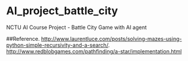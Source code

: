 # AI_project_battle_city
NCTU AI Course Project - Battle City Game with AI agent

##Reference. 
http://www.laurentluce.com/posts/solving-mazes-using-python-simple-recursivity-and-a-search/. 
http://www.redblobgames.com/pathfinding/a-star/implementation.html

